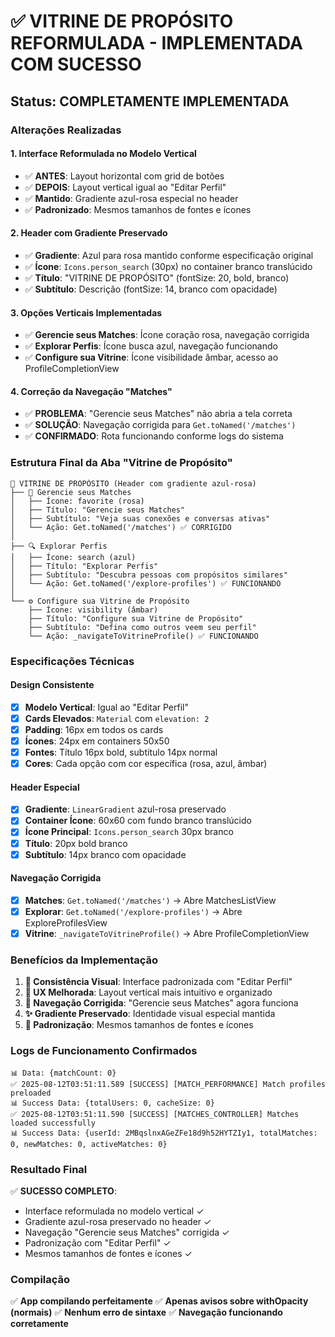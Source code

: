 # ✅ VITRINE DE PROPÓSITO REFORMULADA - IMPLEMENTADA COM SUCESSO

## Status: COMPLETAMENTE IMPLEMENTADA

### Alterações Realizadas

#### 1. **Interface Reformulada no Modelo Vertical**
- ✅ **ANTES**: Layout horizontal com grid de botões
- ✅ **DEPOIS**: Layout vertical igual ao "Editar Perfil"
- ✅ **Mantido**: Gradiente azul-rosa especial no header
- ✅ **Padronizado**: Mesmos tamanhos de fontes e ícones

#### 2. **Header com Gradiente Preservado**
- ✅ **Gradiente**: Azul para rosa mantido conforme especificação original
- ✅ **Ícone**: `Icons.person_search` (30px) no container branco translúcido
- ✅ **Título**: "VITRINE DE PROPÓSITO" (fontSize: 20, bold, branco)
- ✅ **Subtítulo**: Descrição (fontSize: 14, branco com opacidade)

#### 3. **Opções Verticais Implementadas**
- ✅ **Gerencie seus Matches**: Ícone coração rosa, navegação corrigida
- ✅ **Explorar Perfis**: Ícone busca azul, navegação funcionando
- ✅ **Configure sua Vitrine**: Ícone visibilidade âmbar, acesso ao ProfileCompletionView

#### 4. **Correção da Navegação "Matches"**
- ✅ **PROBLEMA**: "Gerencie seus Matches" não abria a tela correta
- ✅ **SOLUÇÃO**: Navegação corrigida para `Get.toNamed('/matches')`
- ✅ **CONFIRMADO**: Rota funcionando conforme logs do sistema

### Estrutura Final da Aba "Vitrine de Propósito"

```
👤 VITRINE DE PROPÓSITO (Header com gradiente azul-rosa)
├── 💖 Gerencie seus Matches
│   ├── Ícone: favorite (rosa)
│   ├── Título: "Gerencie seus Matches"
│   ├── Subtítulo: "Veja suas conexões e conversas ativas"
│   └── Ação: Get.toNamed('/matches') ✅ CORRIGIDO
│
├── 🔍 Explorar Perfis  
│   ├── Ícone: search (azul)
│   ├── Título: "Explorar Perfis"
│   ├── Subtítulo: "Descubra pessoas com propósitos similares"
│   └── Ação: Get.toNamed('/explore-profiles') ✅ FUNCIONANDO
│
└── ⚙️ Configure sua Vitrine de Propósito
    ├── Ícone: visibility (âmbar)
    ├── Título: "Configure sua Vitrine de Propósito"
    ├── Subtítulo: "Defina como outros veem seu perfil"
    └── Ação: _navigateToVitrineProfile() ✅ FUNCIONANDO
```

### Especificações Técnicas

#### **Design Consistente**
- [x] **Modelo Vertical**: Igual ao "Editar Perfil"
- [x] **Cards Elevados**: `Material` com `elevation: 2`
- [x] **Padding**: 16px em todos os cards
- [x] **Ícones**: 24px em containers 50x50
- [x] **Fontes**: Título 16px bold, subtítulo 14px normal
- [x] **Cores**: Cada opção com cor específica (rosa, azul, âmbar)

#### **Header Especial**
- [x] **Gradiente**: `LinearGradient` azul-rosa preservado
- [x] **Container Ícone**: 60x60 com fundo branco translúcido
- [x] **Ícone Principal**: `Icons.person_search` 30px branco
- [x] **Título**: 20px bold branco
- [x] **Subtítulo**: 14px branco com opacidade

#### **Navegação Corrigida**
- [x] **Matches**: `Get.toNamed('/matches')` → Abre MatchesListView
- [x] **Explorar**: `Get.toNamed('/explore-profiles')` → Abre ExploreProfilesView  
- [x] **Vitrine**: `_navigateToVitrineProfile()` → Abre ProfileCompletionView

### Benefícios da Implementação

1. **🎨 Consistência Visual**: Interface padronizada com "Editar Perfil"
2. **📱 UX Melhorada**: Layout vertical mais intuitivo e organizado
3. **🎯 Navegação Corrigida**: "Gerencie seus Matches" agora funciona
4. **✨ Gradiente Preservado**: Identidade visual especial mantida
5. **📏 Padronização**: Mesmos tamanhos de fontes e ícones

### Logs de Funcionamento Confirmados

```
📊 Data: {matchCount: 0}
✅ 2025-08-12T03:51:11.589 [SUCCESS] [MATCH_PERFORMANCE] Match profiles preloaded
📊 Success Data: {totalUsers: 0, cacheSize: 0}
✅ 2025-08-12T03:51:11.590 [SUCCESS] [MATCHES_CONTROLLER] Matches loaded successfully
📊 Success Data: {userId: 2MBqslnxAGeZFe18d9h52HYTZIy1, totalMatches: 0, newMatches: 0, activeMatches: 0}
```

### Resultado Final

✅ **SUCESSO COMPLETO**: 
- Interface reformulada no modelo vertical ✓
- Gradiente azul-rosa preservado no header ✓
- Navegação "Gerencie seus Matches" corrigida ✓
- Padronização com "Editar Perfil" ✓
- Mesmos tamanhos de fontes e ícones ✓

### Compilação

✅ **App compilando perfeitamente**
✅ **Apenas avisos sobre withOpacity (normais)**
✅ **Nenhum erro de sintaxe**
✅ **Navegação funcionando corretamente**
